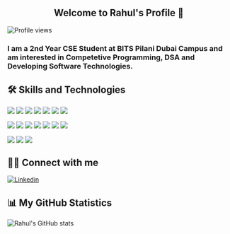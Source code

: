 <h2 align="center">
    Welcome to Rahul's Profile 👋
</h2>

![Profile views](https://gpvc.arturio.dev/Rahul-s-007)

### I am a 2nd Year CSE Student at BITS Pilani Dubai Campus and am interested in Competetive Programming, DSA and Developing Software Technologies.


## 🛠️ Skills and Technologies

![](https://img.shields.io/badge/Python-informational?style=flat-square&logo=Python&logoColor=white&color=3776AB)
![](https://img.shields.io/badge/Java-informational?style=flat-square&logo=Java&logoColor=white&color=007396)
![](https://img.shields.io/badge/C++-informational?style=flat-square&logo=c%2B%2B&logoColor=white&color=00599C)
![](https://img.shields.io/badge/C-informational?style=flat-square&logo=C&logoColor=white&color=A8B9CC)
![](https://img.shields.io/badge/Pandas-informational?style=flat-square&logo=pandas&logoColor=white&color=150458)
![](https://img.shields.io/badge/Numpy-informational?style=flat-square&logo=Numpy&logoColor=white&color=013243)
![](https://img.shields.io/badge/MySQL-informational?style=flat-square&logo=mysql&logoColor=white&color=4479A1)

![](https://img.shields.io/badge/GitHub-informational?style=flat-sqaure&logo=GitHub&logoColor=white&color=181717)
![](https://img.shields.io/badge/Git-informational?style=flat-sqaure&logo=Git&logoColor=white&color=F05032)
![](https://img.shields.io/badge/GitHub%20Pages-%23327FC7.svg?logo=github&logoColor=white)
![](https://img.shields.io/badge/Markdown-informational?style=flat-sqaure&logo=Markdown&logoColor=white&color=000000)
![](https://img.shields.io/badge/Bash_Scripting-informational?style=flat-square&logo=gnu-bash&logoColor=white&color=4EAA25)
![](https://img.shields.io/badge/Canva-informational?style=flat-sqaure&logo=Canva&logoColor=white&color=00C4CC)
![](https://img.shields.io/badge/Notion-informational?style=flat-square&logo=Notion&logoColor=white&color=000000)

![](https://img.shields.io/badge/Linux-informational?style=flat-square&logo=Linux&logoColor=white&color=FCC624)
![](https://img.shields.io/badge/Windows-informational?style=flat-square&logo=Windows&logoColor=white&color=0078D6)
![](https://img.shields.io/badge/Jupyter-informational?style=flat-square&logo=Jupyter&logoColor=white&color=F37626)


## 🙋‍♂️ Connect with me
<a href="https://www.linkedin.com/in/rahul-sumbly/"><img alt="Linkedin" title="LinkedIn" src="https://img.shields.io/badge/-Linkedin-0A66C2?style=for-the-badge&logo=linkedin&logoColor=white"/></a>

## 📊 My GitHub Statistics
![Rahul's GitHub stats](https://github-readme-stats.vercel.app/api?username=Rahul-s-007&count_private=true&theme=radical)

<!--

## 📊 My GitHub Statistics
![Rahul's GitHub stats](https://github-readme-stats.vercel.app/api?username=Rahul-s-007&count_private=true&theme=radical)


[![GitHub Streak](https://github-readme-streak-stats.herokuapp.com?user=Kushal0409&theme=chartreuse-dark&date_format=M%20j%5B%2C%20Y%5D)](https://git.io/streak-stats)
![Top Langs](https://github-readme-stats.vercel.app/api/top-langs/?username=Kushal0409)]
[![Top Langs](https://github-readme-stats.vercel.app/api/top-langs/?username=Rahul-s-007&langs_count=5&hide=javascript,html)](https://github.com/anuraghazra/github-readme-stats)

**Rahul-s-007/Rahul-s-007** is a ✨ _special_ ✨ repository because its `README.md` (this file) appears on your GitHub profile.

Here are some ideas to get you started:

- 🔭 I’m currently working on ...
- 🌱 I’m currently learning ...
- 👯 I’m looking to collaborate on ...
- 🤔 I’m looking for help with ...
- 💬 Ask me about ...
- 📫 How to reach me: ...
- 😄 Pronouns: ...
- ⚡ Fun fact: ...
-->
